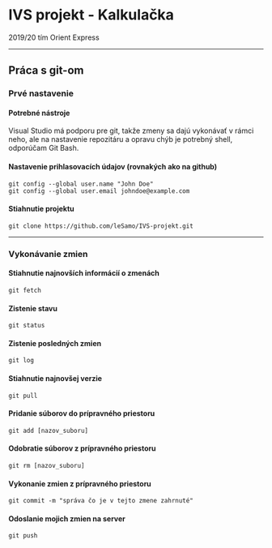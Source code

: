 ﻿# IVS projekt - Kalkulačka
2019/20 tím Orient Express

-----
## Práca s git-om
### Prvé nastavenie
#### Potrebné nástroje
Visual Studio má podporu pre git, takže zmeny sa dajú vykonávať v rámci neho, ale na nastavenie repozitáru a opravu chýb je potrebný shell, odporúčam Git Bash.
#### Nastavenie prihlasovacích údajov (rovnakých ako na github)  
`git config --global user.name "John Doe"`  
`git config --global user.email johndoe@example.com`  
#### Stiahnutie projektu
`git clone https://github.com/leSamo/IVS-projekt.git`

-----
### Vykonávanie zmien
#### Stiahnutie najnovších informácií o zmenách
`git fetch`
#### Zistenie stavu
`git status`
#### Zistenie posledných zmien
`git log`
#### Stiahnutie najnovšej verzie
`git pull`
#### Pridanie súborov do prípravného priestoru
`git add [nazov_suboru]`
#### Odobratie súborov z prípravného priestoru
`git rm [nazov_suboru]`
#### Vykonanie zmien z prípravného priestoru
`git commit -m "správa čo je v tejto zmene zahrnuté"`
#### Odoslanie mojich zmien na server
`git push`
